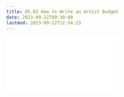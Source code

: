 ```yaml
---
title: 05.02 How to Write an Artist Budget
date: 2023-09-22T09:30:00
lastmod: 2023-09-22T12:54:23
---
```


![Link to included file content](../../../../art-faq/how-to-create-an-artist-budget.md)
